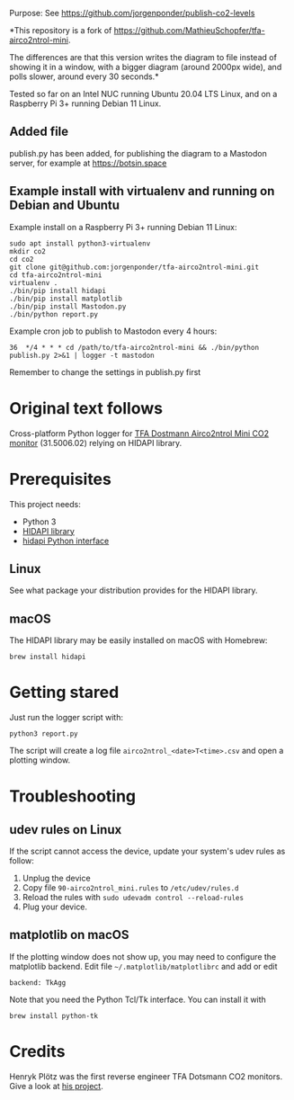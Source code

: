 Purpose: See https://github.com/jorgenponder/publish-co2-levels

*This repository is a fork of https://github.com/MathieuSchopfer/tfa-airco2ntrol-mini.

The differences are that this version writes the diagram to file instead of showing it in a window, with a bigger diagram (around 2000px wide), and polls slower, around every 30 seconds.*

Tested so far on an Intel NUC running Ubuntu 20.04 LTS Linux, and on a Raspberry Pi 3+ running Debian 11 Linux.

## Added file
publish.py has been added, for publishing the diagram to a Mastodon server, for example at https://botsin.space

## Example install with virtualenv and running on Debian and Ubuntu

Example install on a Raspberry Pi 3+ running Debian 11 Linux:
    
    sudo apt install python3-virtualenv
    mkdir co2
    cd co2
    git clone git@github.com:jorgenponder/tfa-airco2ntrol-mini.git
    cd tfa-airco2ntrol-mini
    virtualenv .
    ./bin/pip install hidapi
    ./bin/pip install matplotlib
    ./bin/pip install Mastodon.py
    ./bin/python report.py

Example cron job to publish to Mastodon every 4 hours:

    36  */4 * * * cd /path/to/tfa-airco2ntrol-mini && ./bin/python publish.py 2>&1 | logger -t mastodon

Remember to change the settings in publish.py first

# Original text follows

Cross-platform Python logger for [TFA Dostmann Airco2ntrol Mini CO2 monitor](https://www.tfa-dostmann.de/en/product/co2-monitor-airco2ntrol-mini-31-5006/) (31.5006.02) relying on HIDAPI library.

# Prerequisites

This project needs:
 * Python 3
 * [HIDAPI library](https://github.com/libusb/hidapi)
 * [hidapi Python interface](https://pypi.org/project/hidapi/)

## Linux

See what package your distribution provides for the HIDAPI library.

## macOS

The HIDAPI library may be easily installed on macOS with Homebrew:
```shell
brew install hidapi
```

# Getting stared

Just run the logger script with:
```shell
python3 report.py
```

The script will create a log file `airco2ntrol_<date>T<time>.csv` and open a plotting window.

# Troubleshooting

## udev rules on Linux
If the script cannot access the device, update your system's udev rules as follow:

 1. Unplug the device
 2. Copy file `90-airco2ntrol_mini.rules` to `/etc/udev/rules.d`
 3. Reload the rules with `sudo udevadm control --reload-rules`
 4. Plug your device.

## matplotlib on macOS

If the plotting window does not show up, you may need to configure the matplotlib backend. Edit file `~/.matplotlib/matplotlibrc` and add or edit
```
backend: TkAgg
```

Note that you need the Python Tcl/Tk interface. You can install it with
```shell
brew install python-tk
```

# Credits

Henryk Plötz was the first reverse engineer TFA Dotsmann CO2 monitors. Give a look at [his project](https://hackaday.io/project/5301-reverse-engineering-a-low-cost-usb-co-monitor).
